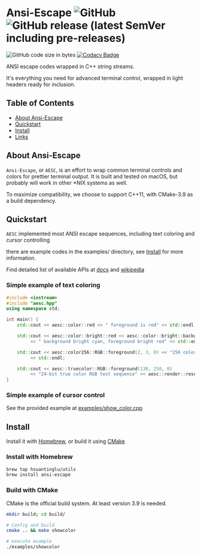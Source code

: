 # Ansi-Escape  ![GitHub](https://img.shields.io/github/license/hsuantinglu/ansi-escape) ![GitHub release (latest SemVer including pre-releases)](https://img.shields.io/github/v/release/HsuanTingLu/ansi-escape?include_prereleases)
![GitHub code size in bytes](https://img.shields.io/github/languages/code-size/HsuanTingLu/ansi-escape)
[![Codacy Badge](https://api.codacy.com/project/badge/Grade/18170c1dd8f746328ac668d5fdfbb5c2)](https://www.codacy.com/manual/HsuanTingLu/ansi-escape?utm_source=github.com&amp;utm_medium=referral&amp;utm_content=HsuanTingLu/ansi-escape&amp;utm_campaign=Badge_Grade)

ANSI escape codes wrapped in C++ string streams.

It's everything you need for advanced terminal control, wrapped in light headers ready for inclusion.

## Table of Contents

- [About Ansi-Escape](#about)
- [Quickstart](#quickstart)
- [Install](#install)
- [Links](#links)

<a name="about"></a>
## About Ansi-Escape
`Ansi-Escape`, or `AESC`, is an effort to wrap common terminal controls and colors for prettier terminal output.
It is built and tested on macOS, but probably will work in other \*NIX systems as well.

To maximize compatibility, we choose to support C++11, with CMake-3.9 as a build dependency.

<a name="quickstart"></a>
## Quickstart

`AESC` implemented most ANSI escape sequences, including text coloring and cursor controlling

there are example codes in the examples/ directory, see [Install](#install) for more information.

Find detailed list of available APIs at [docs](aesc/README.md) and [wikipedia](https://en.wikipedia.org/wiki/ANSI_escape_code)

### Simple example of text coloring

```cpp
#include <iostream>
#include "aesc.hpp"
using namespace std;

int main() {
    std::cout << aesc::color::red << " foreground is red" << std::endl;

    std::cout << aesc::color::bright::red << aesc::color::bright::background::cyan
         << " background bright cyan, foreground bright red" << std::endl;

    std::cout << aesc::color256::RGB::foreground(2, 3, 0) << "256 color RGB test sequence"
         << std::endl;

    std::cout << aesc::truecolor::RGB::foreground(130, 250, 0)
         << "24-bit true color RGB test sequence" << aesc::render::reset << std::endl;
}
```

### Simple example of cursor control

See the provided example at [examples/show_color.cpp](examples/show_color.cpp)

<a name="install"></a>
## Install

Install it with [Homebrew](https://brew.sh), or build it using [CMake](https://cmake.org)

### Install with Homebrew

```bash
brew tap hsuantinglu/utils
brew install ansi-escape
```

### Build with CMake

CMake is the official build system. At least version 3.9 is needed.

```bash
mkdir build; cd build/

# Config and build
cmake .. && make showcolor

# execute example
./examples/showcolor
```
